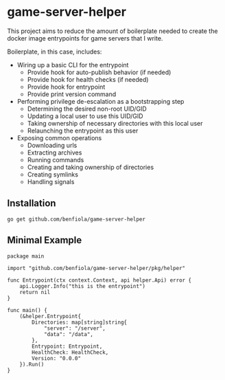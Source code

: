 # game-server-helper

This project aims to reduce the amount of boilerplate needed to create the docker image entrypoints for game servers that I write.

Boilerplate, in this case, includes:

- Wiring up a basic CLI for the entrypoint
  - Provide hook for auto-publish behavior (if needed)
  - Provide hook for health checks (if needed)
  - Provide hook for entrypoint
  - Provide print version command
- Performing privilege de-escalation as a bootstrapping step
  - Determining the desired non-root UID/GID
  - Updating a local user to use this UID/GID
  - Taking ownership of necessary directories with this local user
  - Relaunching the entrypoint as this user
- Exposing common operations
  - Downloading urls
  - Extracting archives
  - Running commands
  - Creating and taking ownership of directories
  - Creating symlinks
  - Handling signals

## Installation

```shell
go get github.com/benfiola/game-server-helper
```

## Minimal Example

```golang
package main

import "github.com/benfiola/game-server-helper/pkg/helper"

func Entrypoint(ctx context.Context, api helper.Api) error {
    api.Logger.Info("this is the entrypoint")
    return nil
}

func main() {
    (&helper.Entrypoint{
        Directories: map[string]string{
            "server": "/server",
            "data": "/data",
        },
        Entrypoint: Entrypoint,
        HealthCheck: HealthCheck,
        Version: "0.0.0"
    }).Run()
}

```
